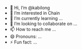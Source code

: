 - 👋 Hi, I’m @kabilong
- 👀 I’m interested in Chain
- 🌱 I’m currently learning ...
- 💞️ I’m looking to collaborate on ...
- 📫 How to reach me ...
- 😄 Pronouns: ...
- ⚡ Fun fact: ...

<!---
kabilong/kabilong is a ✨ special ✨ repository because its `README.md` (this file) appears on your GitHub profile.
You can click the Preview link to take a look at your changes.
--->
